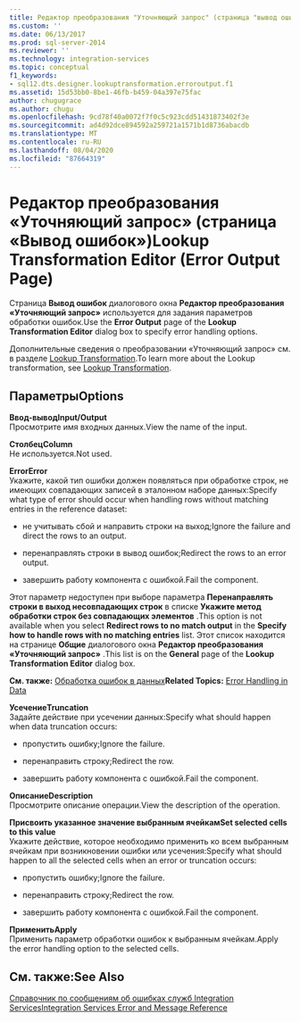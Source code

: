 ```yaml
---
title: Редактор преобразования "Уточняющий запрос" (страница "вывод ошибок") | Документация Майкрософт
ms.custom: ''
ms.date: 06/13/2017
ms.prod: sql-server-2014
ms.reviewer: ''
ms.technology: integration-services
ms.topic: conceptual
f1_keywords:
- sql12.dts.designer.lookuptransformation.erroroutput.f1
ms.assetid: 15d53bb0-8be1-46fb-b459-04a397e75fac
author: chugugrace
ms.author: chugu
ms.openlocfilehash: 9cd78f40a0072f7f0c5c923cdd51431873402f3e
ms.sourcegitcommit: ad4d92dce894592a259721a1571b1d8736abacdb
ms.translationtype: MT
ms.contentlocale: ru-RU
ms.lasthandoff: 08/04/2020
ms.locfileid: "87664319"
---
```

# <a name="lookup-transformation-editor-error-output-page"></a><span data-ttu-id="b08cc-102">Редактор преобразования «Уточняющий запрос» (страница «Вывод ошибок»)</span><span class="sxs-lookup"><span data-stu-id="b08cc-102">Lookup Transformation Editor (Error Output Page)</span></span>
  <span data-ttu-id="b08cc-103">Страница **Вывод ошибок** диалогового окна **Редактор преобразования «Уточняющий запрос»** используется для задания параметров обработки ошибок.</span><span class="sxs-lookup"><span data-stu-id="b08cc-103">Use the **Error Output** page of the **Lookup Transformation Editor** dialog box to specify error handling options.</span></span>  
  
 <span data-ttu-id="b08cc-104">Дополнительные сведения о преобразовании «Уточняющий запрос» см. в разделе [Lookup Transformation](data-flow/transformations/lookup-transformation.md).</span><span class="sxs-lookup"><span data-stu-id="b08cc-104">To learn more about the Lookup transformation, see [Lookup Transformation](data-flow/transformations/lookup-transformation.md).</span></span>  
  
## <a name="options"></a><span data-ttu-id="b08cc-105">Параметры</span><span class="sxs-lookup"><span data-stu-id="b08cc-105">Options</span></span>  
 <span data-ttu-id="b08cc-106">**Ввод-вывод**</span><span class="sxs-lookup"><span data-stu-id="b08cc-106">**Input/Output**</span></span>  
 <span data-ttu-id="b08cc-107">Просмотрите имя входных данных.</span><span class="sxs-lookup"><span data-stu-id="b08cc-107">View the name of the input.</span></span>  
  
 <span data-ttu-id="b08cc-108">**Столбец**</span><span class="sxs-lookup"><span data-stu-id="b08cc-108">**Column**</span></span>  
 <span data-ttu-id="b08cc-109">Не используется.</span><span class="sxs-lookup"><span data-stu-id="b08cc-109">Not used.</span></span>  
  
 <span data-ttu-id="b08cc-110">**Error**</span><span class="sxs-lookup"><span data-stu-id="b08cc-110">**Error**</span></span>  
 <span data-ttu-id="b08cc-111">Укажите, какой тип ошибки должен появляться при обработке строк, не имеющих совпадающих записей в эталонном наборе данных:</span><span class="sxs-lookup"><span data-stu-id="b08cc-111">Specify what type of error should occur when handling rows without matching entries in the reference dataset:</span></span>  
  
-   <span data-ttu-id="b08cc-112">не учитывать сбой и направить строки на выход;</span><span class="sxs-lookup"><span data-stu-id="b08cc-112">Ignore the failure and direct the rows to an output.</span></span>  
  
-   <span data-ttu-id="b08cc-113">перенаправлять строки в вывод ошибок;</span><span class="sxs-lookup"><span data-stu-id="b08cc-113">Redirect the rows to an error output.</span></span>  
  
-   <span data-ttu-id="b08cc-114">завершить работу компонента с ошибкой.</span><span class="sxs-lookup"><span data-stu-id="b08cc-114">Fail the component.</span></span>  
  
 <span data-ttu-id="b08cc-115">Этот параметр недоступен при выборе параметра **Перенаправлять строки в выход несовпадающих строк** в списке **Укажите метод обработки строк без совпадающих элементов** .</span><span class="sxs-lookup"><span data-stu-id="b08cc-115">This option is not available when you select **Redirect rows to no match output** in the **Specify how to handle rows with no matching entries** list.</span></span> <span data-ttu-id="b08cc-116">Этот список находится на странице **Общие** диалогового окна **Редактор преобразования «Уточняющий запрос»** .</span><span class="sxs-lookup"><span data-stu-id="b08cc-116">This list is on the **General** page of the **Lookup Transformation Editor** dialog box.</span></span>  
  
 <span data-ttu-id="b08cc-117">**См. также:** [Обработка ошибок в данных](data-flow/error-handling-in-data.md)</span><span class="sxs-lookup"><span data-stu-id="b08cc-117">**Related Topics:** [Error Handling in Data](data-flow/error-handling-in-data.md)</span></span>  
  
 <span data-ttu-id="b08cc-118">**Усечение**</span><span class="sxs-lookup"><span data-stu-id="b08cc-118">**Truncation**</span></span>  
 <span data-ttu-id="b08cc-119">Задайте действие при усечении данных:</span><span class="sxs-lookup"><span data-stu-id="b08cc-119">Specify what should happen when data truncation occurs:</span></span>  
  
-   <span data-ttu-id="b08cc-120">пропустить ошибку;</span><span class="sxs-lookup"><span data-stu-id="b08cc-120">Ignore the failure.</span></span>  
  
-   <span data-ttu-id="b08cc-121">перенаправить строку;</span><span class="sxs-lookup"><span data-stu-id="b08cc-121">Redirect the row.</span></span>  
  
-   <span data-ttu-id="b08cc-122">завершить работу компонента с ошибкой.</span><span class="sxs-lookup"><span data-stu-id="b08cc-122">Fail the component.</span></span>  
  
 <span data-ttu-id="b08cc-123">**Описание**</span><span class="sxs-lookup"><span data-stu-id="b08cc-123">**Description**</span></span>  
 <span data-ttu-id="b08cc-124">Просмотрите описание операции.</span><span class="sxs-lookup"><span data-stu-id="b08cc-124">View the description of the operation.</span></span>  
  
 <span data-ttu-id="b08cc-125">**Присвоить указанное значение выбранным ячейкам**</span><span class="sxs-lookup"><span data-stu-id="b08cc-125">**Set selected cells to this value**</span></span>  
 <span data-ttu-id="b08cc-126">Укажите действие, которое необходимо применить ко всем выбранным ячейкам при возникновении ошибки или усечения:</span><span class="sxs-lookup"><span data-stu-id="b08cc-126">Specify what should happen to all the selected cells when an error or truncation occurs:</span></span>  
  
-   <span data-ttu-id="b08cc-127">пропустить ошибку;</span><span class="sxs-lookup"><span data-stu-id="b08cc-127">Ignore the failure.</span></span>  
  
-   <span data-ttu-id="b08cc-128">перенаправить строку;</span><span class="sxs-lookup"><span data-stu-id="b08cc-128">Redirect the row.</span></span>  
  
-   <span data-ttu-id="b08cc-129">завершить работу компонента с ошибкой.</span><span class="sxs-lookup"><span data-stu-id="b08cc-129">Fail the component.</span></span>  
  
 <span data-ttu-id="b08cc-130">**Применить**</span><span class="sxs-lookup"><span data-stu-id="b08cc-130">**Apply**</span></span>  
 <span data-ttu-id="b08cc-131">Применить параметр обработки ошибок к выбранным ячейкам.</span><span class="sxs-lookup"><span data-stu-id="b08cc-131">Apply the error handling option to the selected cells.</span></span>  
  
## <a name="see-also"></a><span data-ttu-id="b08cc-132">См. также:</span><span class="sxs-lookup"><span data-stu-id="b08cc-132">See Also</span></span>  
 [<span data-ttu-id="b08cc-133">Справочник по сообщениям об ошибках служб Integration Services</span><span class="sxs-lookup"><span data-stu-id="b08cc-133">Integration Services Error and Message Reference</span></span>](../../2014/integration-services/integration-services-error-and-message-reference.md)  
  
  
